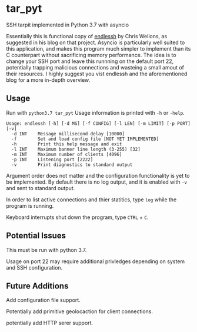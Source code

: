 # tar_pyt
SSH tarpit implemented in Python 3.7 with asyncio

Essentially this is functional copy of [endlessh][es] by Chris Wellons, as suggested in his blog on that project. Asyncio is particularly  well suited to this application, and makes this program much simpler to implement than its C counterpart without sacrificing memory performance. The idea is to change your SSH port and leave this runnning on the default port 22, potentially trapping malicious connections and wasteing a small amout of their resources. I highly suggest you vist endlessh and the aforementioned blog for a more in-depth overview. 

## Usage
Run with `python3.7 tar_pyt`
Usage information is printed with `-h` or `-help`.

```
Usage: endlessh [-h] [-d MS] [-f CONFIG] [-l LEN] [-m LIMIT] [-p PORT] [-v]
  -d INT    Message millisecond delay [10000]
  -f        Set and load config file [NOT YET IMPLEMENTED]
  -h        Print this help message and exit
  -l INT    Maximum banner line length (3-255) [32]
  -m INT    Maximum number of clients [4096]
  -p INT    Listening port [2222]
  -v        Print diagnostics to standard output
```

Argument order does not matter and the configuration functionality is yet to be implemented. By default there is no log output, and it is enabled with `-v` and sent to standard output.

In order to list active connections and thier statitics, type `log` while the program  is running.

Keyboard interrupts shut down the program, type `CTRL` + `C`.

## Potential Issues

This must be run with python 3.7.

Usage on port 22 may require additional privledges depending on system and SSH configuration.

## Future Additions
Add configuration file support.

Potentially add primitive geolocaction for client connections.

potentially add HTTP serer support.

[es]: https://github.com/skeeto/endlessh
